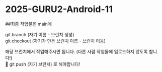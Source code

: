 # 2025-GURU2-Android-11
##최종 작업물은 main에

git branch (자기 이름 - 브런치 생성) <br>
git checkout (자기가 만든 브런치 이름 - 브런치 이동)

해당 브런치에서 작업해주시면 됩니다. (다른 사람 작업물에 업로드하지 않도록 합니다!) <br>
🌟 git push (자기 브런치) 로 해야합니다!



